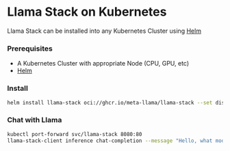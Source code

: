 # Llama Stack on Kubernetes

Llama Stack can be installed into any Kubernetes Cluster using [Helm](https://helm.sh/docs/intro/install/)

### Prerequisites

* A Kubernetes Cluster with appropriate Node (CPU, GPU, etc)
* [Helm](https://helm.sh/docs/intro/install/)

### Install

```bash
helm install llama-stack oci://ghcr.io/meta-llama/llama-stack --set distribution=ollama
```

### Chat with Llama

```bash
kubectl port-forward svc/llama-stack 8080:80
llama-stack-client inference chat-completion --message "Hello, what model are you?"
```
